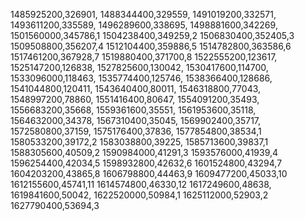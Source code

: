 1485925200,326901,
1488344400,329559,
1491019200,332571,
1493611200,335589,
1496289600,338695,
1498881600,342269,
1501560000,345786,1
1504238400,349259,2
1506830400,352405,3
1509508800,356207,4
1512104400,359886,5
1514782800,363586,6
1517461200,367928,7
1519880400,371700,8
1522555200,123617,
1525147200,126838,
1527825600,130042,
1530417600,114700,
1533096000,118463,
1535774400,125746,
1538366400,128686,
1541044800,120411,
1543640400,80011,
1546318800,77043,
1548997200,78860,
1551416400,80647,
1554091200,35493,
1556683200,35668,
1559361600,35551,
1561953600,35118,
1564632000,34378,
1567310400,35045,
1569902400,35717,
1572580800,37159,
1575176400,37836,
1577854800,38534,1
1580533200,39172,2
1583038800,39225,
1585713600,39837,1
1588305600,40509,2
1590984000,41291,3
1593576000,41939,4
1596254400,42034,5
1598932800,42632,6
1601524800,43294,7
1604203200,43865,8
1606798800,44463,9
1609477200,45033,10
1612155600,45741,11
1614574800,46330,12
1617249600,48638,
1619841600,50042,
1622520000,50984,1
1625112000,52903,2
1627790400,53694,3
